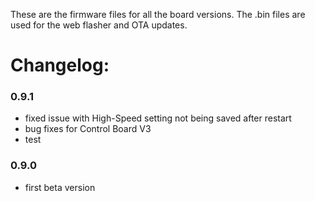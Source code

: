 These are the firmware files for all the board versions. The .bin files are used for the web flasher and OTA updates.

# Changelog:

### 0.9.1
- fixed issue with High-Speed setting not being saved after restart
- bug fixes for Control Board V3
- test

### 0.9.0
- first beta version
